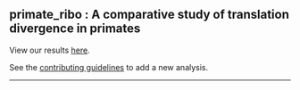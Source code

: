 ## primate_ribo : A comparative study of translation divergence in primates


View our results [here](https://jhsiao999.github.io/primate_ribo).

See the [contributing guidelines](contrib) to add a new analysis.

---

